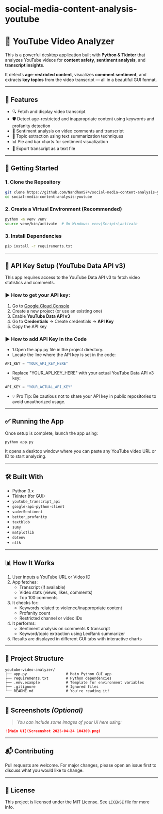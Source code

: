 # social-media-content-analysis-youtube

# 🎥 YouTube Video Analyzer

This is a powerful desktop application built with **Python & Tkinter** that analyzes YouTube videos for **content safety**, **sentiment analysis**, and **transcript insights**.

It detects **age-restricted content**, visualizes **comment sentiment**, and extracts **key topics** from the video transcript — all in a beautiful GUI format.

---

## 🧰 Features

- 🔍 Fetch and display video transcript
- 🛡️ Detect age-restricted and inappropriate content using keywords and profanity detection
- 💬 Sentiment analysis on video comments and transcript
- 🧠 Topic extraction using text summarization techniques
- 📊 Pie and bar charts for sentiment visualization
- 📝 Export transcript as a text file

---

## 🚀 Getting Started

### 1. Clone the Repository
```bash
git clone https://github.com/Nandhan574/social-media-content-analysis-youtube.git
cd social-media-content-analysis-youtube
```

### 2. Create a Virtual Environment (Recommended)
```bash
python -m venv venv
source venv/bin/activate  # On Windows: venv\Scripts\activate
```

### 3. Install Dependencies
```bash
pip install -r requirements.txt
```

---

## 🔑 API Key Setup (YouTube Data API v3)

This app requires access to the YouTube Data API v3 to fetch video statistics and comments.

### ▶️ How to get your API key:

1. Go to [Google Cloud Console](https://console.cloud.google.com/)
2. Create a new project (or use an existing one)
3. Enable **YouTube Data API v3**
4. Go to **Credentials** → Create credentials → **API Key**
5. Copy the API key

### ▶️ How to add API Key in the Code

- 1.Open the app.py file in the project directory.
- Locate the line where the API key is set in the code:
```python
API_KEY = "YOUR_API_KEY_HERE"
```
- Replace "YOUR_API_KEY_HERE" with your actual YouTube Data API v3 key:
```python
API_KEY = "YOUR_ACTUAL_API_KEY"
```
- 💡 Pro Tip: Be cautious not to share your API key in public repositories to avoid unauthorized usage.

---

## ✅ Running the App

Once setup is complete, launch the app using:

```bash
python app.py
```

It opens a desktop window where you can paste any YouTube video URL or ID to start analyzing.

---

## 🛠️ Built With

- Python 3.x
- Tkinter (for GUI)
- `youtube_transcript_api`
- `google-api-python-client`
- `vaderSentiment`
- `better_profanity`
- `textblob`
- `sumy`
- `matplotlib`
- `dotenv`
- `nltk`

---

## 📊 How It Works

1. User inputs a YouTube URL or Video ID
2. App fetches:
   - Transcript (if available)
   - Video stats (views, likes, comments)
   - Top 100 comments
3. It checks for:
   - Keywords related to violence/inappropriate content
   - Profanity count
   - Restricted channel or video IDs
4. It performs:
   - Sentiment analysis on comments & transcript
   - Keyword/topic extraction using LexRank summarizer
5. Results are displayed in different GUI tabs with interactive charts

---

## 📁 Project Structure

```
youtube-video-analyzer/
├── app.py                  # Main Python GUI app
├── requirements.txt        # Python dependencies
├── .env.example            # Template for environment variables
├── .gitignore              # Ignored files
└── README.md               # You're reading it!
```

---

## 📸 Screenshots *(Optional)*

> _You can include some images of your UI here using:_
```markdown
![Main UI](Screenshot 2025-04-24 104309.png)
```

---

## 📬 Contributing

Pull requests are welcome. For major changes, please open an issue first to discuss what you would like to change.

---

## 📄 License

This project is licensed under the MIT License. See `LICENSE` file for more info.
